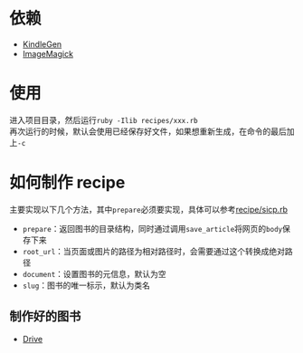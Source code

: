 # 依赖
- [KindleGen](https://www.amazon.com/gp/feature.html?docId=1000765211)
- [ImageMagick](https://www.imagemagick.org)

# 使用
进入项目目录，然后运行`ruby -Ilib recipes/xxx.rb`  
再次运行的时候，默认会使用已经保存好文件，如果想重新生成，在命令的最后加上`-c`

# 如何制作 recipe
主要实现以下几个方法，其中`prepare`必须要实现，具体可以参考[recipe/sicp.rb](recipe/sicp.rb)  
- `prepare`：返回图书的目录结构，同时通过调用`save_article`将网页的`body`保存下来  
- `root_url`：当页面或图片的路径为相对路径时，会需要通过这个转换成绝对路径  
- `document`：设置图书的元信息，默认为空  
- `slug`：图书的唯一标示，默认为类名  

## 制作好的图书
- [Drive](https://drive.google.com/drive/folders/1zrSwnKffuSPfLzn_oWv_HDLqCBJqAs33)
